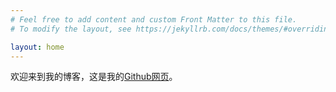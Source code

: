```yaml
---
# Feel free to add content and custom Front Matter to this file.
# To modify the layout, see https://jekyllrb.com/docs/themes/#overriding-theme-defaults

layout: home
---
```


<link rel="shortcut icon" type="image/x-icon" href="/logo.png?">

欢迎来到我的博客，这是我的[Github网页](https://github.com/Xuanyiyiren)。